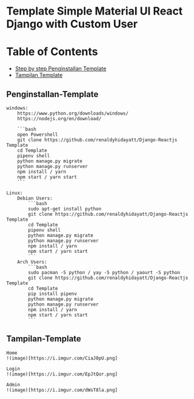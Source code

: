 # Template Simple Material UI React Django with Custom User


# Table of Contents
- [Step by step Penginstallan Template](#penginstallan-Template)
- [Tampilan Template](#Tampilan-Template)

## Penginstallan-Template

	windows:
		https://www.python.org/downloads/windows/
		https://nodejs.org/en/download/
		
		```bash
		open Powershell
		git clone https://github.com/renaldyhidayatt/Django-Reactjs Template
		cd Template
		pipenv shell
		python manage.py migrate
		python manage.py runserver
		npm install / yarn
		npm start / yarn start
		```
	
	Linux:
		Debian Users:
			```bash 
			sudo apt-get install python
			git clone https://github.com/renaldyhidayatt/Django-Reactjs Template
			cd Template
			pipenv shell
			python manage.py migrate
			python manage.py runserver
			npm install / yarn
			npm start / yarn start
			```
		Arch Users:
			```bash
			sudo pacman -S python / yay -S python / yaourt -S python
			git clone https://github.com/renaldyhidayatt/Django-Reactjs Template
			cd Template
			pip install pipenv
			python manage.py migrate
			python manage.py runserver
			npm install / yarn
			npm start / yarn start
			```

## Tampilan-Template

	Home
	!(image)[https://i.imgur.com/CiaJ0pU.png]
	
	Login
	!(image)[https://i.imgur.com/EpJtQor.png]
	
	Admin
	!(image)[https://i.imgur.com/dWsT8la.png]
